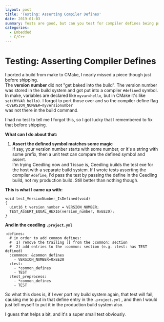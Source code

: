 ```yaml
---
layout: post
title: 'Testing: Asserting Compiler Defines'
date: 2019-01-03
summary: Tests are good, but can you test for compiler defines being present?
categories:
  - Embedded
  - C/C++
---
```

# Testing: Asserting Compiler Defines
I ported a build from make to CMake, I nearly missed a piece though just before shipping.  
The **version number** did not "get baked into the build".
The version number was stored in the build system and got put into a compiler `#define`d symbol.  
In make, variables are declared like `myvar=hello`, but in CMake it's like `set(MYVAR hello)`.  I forgot to port those over and so the compiler define flag  
   `-DVERSION_NUMBER=myversionumber`  
was not there in the build command.  
  
I had no test to tell me I forgot this, so I got lucky that I remembered to fix that before shipping.  
  
**What can I do about that:**
  
1. **Assert the defined symbol matches some magic**  
If say, your version number starts with some number, or it's a string with some prefix, then a unit test can compare the defined symbol and assert.  
I'm trying Ceedling now and 1 issue is, Ceedling builds the test exe for the host with a separate build system.  If I wrote tests asserting the compiler `#define`, I'd pass the test by passing the define in the Ceedling build, not my production build.  Still better than nothing though.
  
**This is what I came up with:**  
```
void test_VersionNumber_IsDefined(void)
{
  uint16_t version_number = VERSION_NUMBER;
  TEST_ASSERT_EQUAL_HEX16(version_number, 0xEE20);
}
```
**And in the ceedling `.project.yml`**
```
:defines:
  # in order to add common defines:
  #  1) remove the trailing [] from the :common: section
  #  2) add entries to the :common: section (e.g. :test: has TEST defined)
  :commmon: &common_defines
    - VERSION_NUMBER=0xEE20
  :test:
    - *common_defines
    - TEST
  :test_preprocess:
    - *common_defines
    - TEST

```
  
So what this does is, if I ever port my build system again, that test will fail, causing me to put in that define entry in the `.project.yml` , and then I would just tell myself to put it in the production build system also.  
  
I guess that helps a bit, and it's a super small test obviously.
